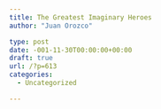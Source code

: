 ```yaml
---
title: The Greatest Imaginary Heroes
author: "Juan Orozco" 

type: post
date: -001-11-30T00:00:00+00:00
draft: true
url: /?p=613
categories:
  - Uncategorized

---
```

